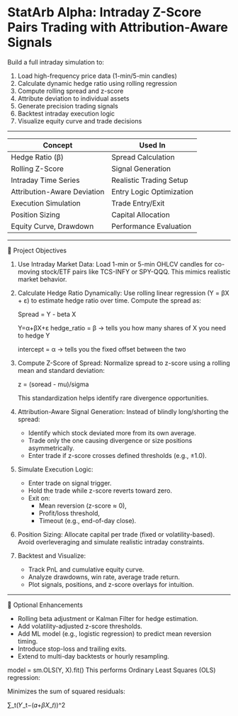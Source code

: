 # StatArb Alpha: Intraday Z-Score Pairs Trading with Attribution-Aware Signals

Build a full intraday simulation to:
1. Load high-frequency price data (1-min/5-min candles)
2. Calculate dynamic hedge ratio using rolling regression
3. Compute rolling spread and z-score
4. Attribute deviation to individual assets
5. Generate precision trading signals
6. Backtest intraday execution logic
7. Visualize equity curve and trade decisions

---------------------------------------------------------
| Concept                      | Used In                  |
| --------------------------- | ------------------------ |
| Hedge Ratio (β)             | Spread Calculation        |
| Rolling Z-Score             | Signal Generation         |
| Intraday Time Series        | Realistic Trading Setup   |
| Attribution-Aware Deviation| Entry Logic Optimization  |
| Execution Simulation        | Trade Entry/Exit          |
| Position Sizing             | Capital Allocation        |
| Equity Curve, Drawdown      | Performance Evaluation    |
---------------------------------------------------------

🎯 Project Objectives

1. Use Intraday Market Data:
   Load 1-min or 5-min OHLCV candles for co-moving stock/ETF pairs like TCS-INFY or SPY-QQQ. This mimics realistic market behavior.

2. Calculate Hedge Ratio Dynamically:
   Use rolling linear regression (Y = βX + ε) to estimate hedge ratio over time.
   Compute the spread as:  

   Spread = Y - beta X

   Y=α+βX+ε
      hedge_ratio = β → tells you how many shares of X you need to hedge Y

      intercept = α → tells you the fixed offset between the two

3. Compute Z-Score of Spread:
   Normalize spread to z-score using a rolling mean and standard deviation:

   z = (soread - mu)/sigma 

   This standardization helps identify rare divergence opportunities.

4. Attribution-Aware Signal Generation:
   Instead of blindly long/shorting the spread:
   - Identify which stock deviated more from its own average.
   - Trade only the one causing divergence or size positions asymmetrically.
   - Enter trade if z-score crosses defined thresholds (e.g., ±1.0).

5. Simulate Execution Logic:
   - Enter trade on signal trigger.
   - Hold the trade while z-score reverts toward zero.
   - Exit on:
     - Mean reversion (z-score ≈ 0),
     - Profit/loss threshold,
     - Timeout (e.g., end-of-day close).

6. Position Sizing:
   Allocate capital per trade (fixed or volatility-based).
   Avoid overleveraging and simulate realistic intraday constraints.

7. Backtest and Visualize:
   - Track PnL and cumulative equity curve.
   - Analyze drawdowns, win rate, average trade return.
   - Plot signals, positions, and z-score overlays for intuition.

---

🔧 Optional Enhancements

- Rolling beta adjustment or Kalman Filter for hedge estimation.
- Add volatility-adjusted z-score thresholds.
- Add ML model (e.g., logistic regression) to predict mean reversion timing.
- Introduce stop-loss and trailing exits.
- Extend to multi-day backtests or hourly resampling.

model = sm.OLS(Y, X).fit()
This performs Ordinary Least Squares (OLS) regression:

Minimizes the sum of squared residuals:

∑_t(𝑌_t−(𝛼+𝛽𝑋_𝑡))^2
